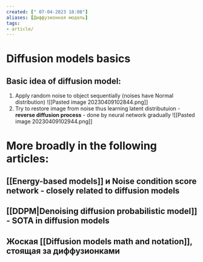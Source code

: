 ```yaml
---
created: [" 07-04-2023 18:08"]
aliases: [Диффузионная модель]
tags:
- article/
---
```


# Diffusion models basics


## Basic idea of diffusion model:

1) Apply random noise to object sequentially (noises have Normal distribution)
![[Pasted image 20230409102844.png]]
2) Try to restore image from noise thus learning latent distributuion - **reverse diffusion process** - done by neural network gradually
![[Pasted image 20230409102944.png]]



# More broadly in the following articles:

## [[Energy-based models]] и Noise condition score network  - closely related to diffusion models


## [[DDPM|Denoising diffusion probabilistic model]] - SOTA in diffusion models


## Жоская [[Diffusion models math and notation]], стоящая за диффузионками

